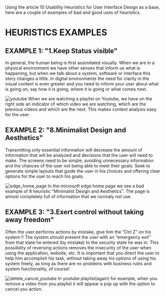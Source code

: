 Using the article 10 Usability Heuristics for User Interface Design as a base, here are a couple of examples of bad and good uses of heuristics.

# HEURISTICS EXAMPLES

## EXAMPLE 1: "1.Keep Status visible"
In general, the human being is first assimilated visually. When we are in a physical environment we have other senses that inform us what is happening, but when we talk about a system, software or interface this story changes a little. In digital environments the need for clarity in the visual context is even greater and you need to inform your user about what is going on, say how it is going, where it is going or what comes next.

![youtube](https://github.com/oOutroMarcos/Bertoti/assets/126624403/bf04d763-7034-4974-a20f-413c9fdf8512)
When we are watching a playlist on Youtube, we have on the right side an indicator of which video we are watching, which are the previous videos and which are the next. This makes context analysis easy for the user.

## EXAMPLE 2: "8.Minimalist Design and Aesthetics"
Transmitting only essential information will decrease the amount of information that will be analyzed and decisions that the user will need to make. The screens need to be simple, avoiding unnecessary information and the chances of the user not being able to meet their goals.
Seek to generate simple layouts that guide the user in his choices and offering clear options for the user to reach his goals.

![edge_home_page](https://github.com/oOutroMarcos/Bertoti/assets/126624403/faddfc02-a979-4540-851a-fbfe5ff2b7f2)
In the microsoft edge home page we see a bad example of 8 heuristic "Minimalist Design and Aesthetics". The page is almost completely full of information that we normaly not use.

## EXAMPLE 3: "3.Exert control without taking away freedom"
Often the user performs actions by mistake, give him the “Ctrl Z” on his system !!
The system should present the user with an “emergency exit” from that state he entered (by mistake) to the security state he was in. This possibility of reversing actions removes the insecurity of the user when using the application, website, etc.
It is important that you direct the user to help him accomplish his task, without taking away his options of using his system freely, as long as there are no problems with business rules and system functionality, of course!

![delete_cancel_youtube](https://github.com/oOutroMarcos/Bertoti/assets/126624403/b44ba4d0-93b3-4631-a6b4-071b6809e027)
In youtube playlist(again) for example, when you remove a video from you playlist it will appear a pop up with the option to cancel you action.
